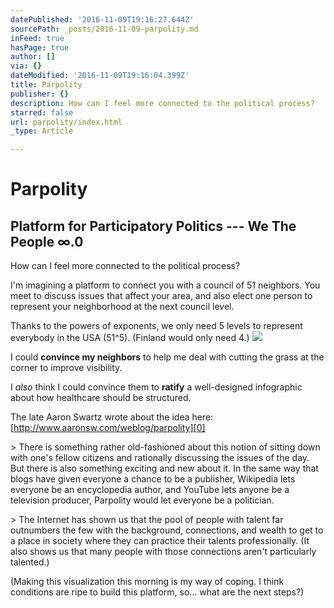 ```yaml
---
datePublished: '2016-11-09T19:16:27.644Z'
sourcePath: _posts/2016-11-09-parpolity.md
inFeed: true
hasPage: true
author: []
via: {}
dateModified: '2016-11-09T19:16:04.399Z'
title: Parpolity
publisher: {}
description: How can I feel more connected to the political process?
starred: false
url: parpolity/index.html
_type: Article

---
```

# Parpolity

## Platform for Participatory Politics --- We The People ∞.0

How can I feel more connected to the political process?

I'm imagining a platform to connect you with a council of 51 neighbors. You meet to discuss issues that affect your area, and also elect one person to represent your neighborhood at the next council level.

Thanks to the powers of exponents, we only need 5 levels to represent everybody in the USA (51^5). (Finland would only need 4.)
![](https://s3-us-west-2.amazonaws.com/the-grid-img/p/835074aefc1a91908a53310b7d4e46562410326b.png)

I could **convince my neighbors** to help me deal with cutting the grass at the corner to improve visibility.

I _also_ think I could convince them to **ratify** a well-designed infographic about how healthcare should be structured.

The late Aaron Swartz wrote about the idea here: [http://www.aaronsw.com/weblog/parpolity][0]

\> There is something rather old-fashioned about this notion of sitting down with one's fellow citizens and rationally discussing the issues of the day. But there is also something exciting and new about it. In the same way that blogs have given everyone a chance to be a publisher, Wikipedia lets everyone be an encyclopedia author, and YouTube lets anyone be a television producer, Parpolity would let everyone be a politician.

\> The Internet has shown us that the pool of people with talent far outnumbers the few with the background, connections, and wealth to get to a place in society where they can practice their talents professionally. (It also shows us that many people with those connections aren't particularly talented.)

(Making this visualization this morning is my way of coping. I think conditions are ripe to build this platform, so... what are the next steps?)

[0]: http://www.aaronsw.com/weblog/parpolity